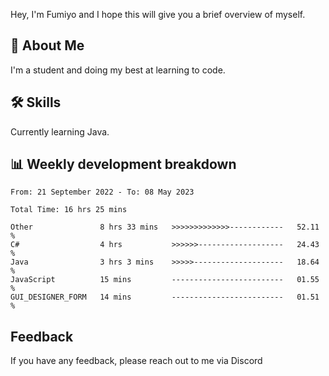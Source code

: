 
Hey, I'm Fumiyo and I hope this will give you a brief overview of myself.


## 🚀 About Me
I'm a student and doing my best at learning to code.


## 🛠 Skills

Currently learning Java.


## 📊 Weekly development breakdown
<!--START_SECTION:waka-->

```text
From: 21 September 2022 - To: 08 May 2023

Total Time: 16 hrs 25 mins

Other               8 hrs 33 mins   >>>>>>>>>>>>>------------   52.11 %
C#                  4 hrs           >>>>>>-------------------   24.43 %
Java                3 hrs 3 mins    >>>>>--------------------   18.64 %
JavaScript          15 mins         -------------------------   01.55 %
GUI_DESIGNER_FORM   14 mins         -------------------------   01.51 %
```

<!--END_SECTION:waka-->


## Feedback

If you have any feedback, please reach out to me via Discord
